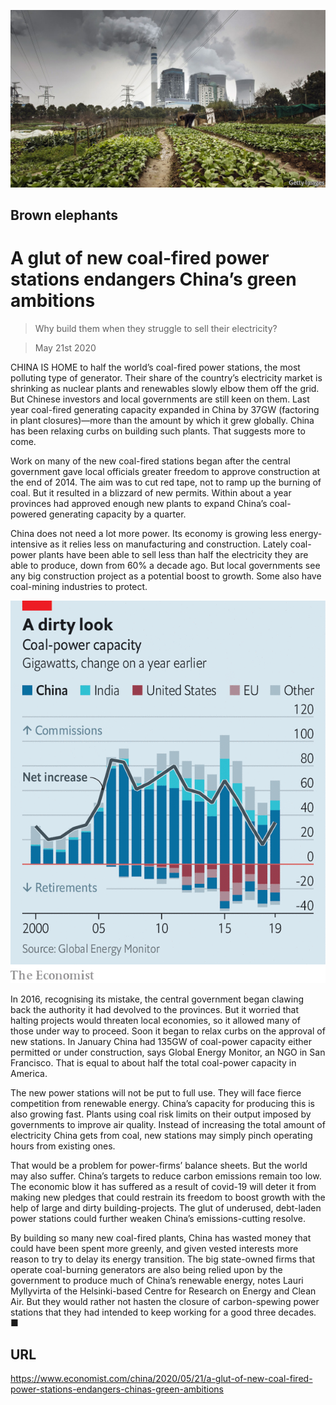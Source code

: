 ![](./images/20200523_CNP002.jpg)

## Brown elephants

# A glut of new coal-fired power stations endangers China’s green ambitions

> Why build them when they struggle to sell their electricity?

> May 21st 2020

CHINA IS HOME to half the world’s coal-fired power stations, the most polluting type of generator. Their share of the country’s electricity market is shrinking as nuclear plants and renewables slowly elbow them off the grid. But Chinese investors and local governments are still keen on them. Last year coal-fired generating capacity expanded in China by 37GW (factoring in plant closures)—more than the amount by which it grew globally. China has been relaxing curbs on building such plants. That suggests more to come.

Work on many of the new coal-fired stations began after the central government gave local officials greater freedom to approve construction at the end of 2014. The aim was to cut red tape, not to ramp up the burning of coal. But it resulted in a blizzard of new permits. Within about a year provinces had approved enough new plants to expand China’s coal-powered generating capacity by a quarter.

China does not need a lot more power. Its economy is growing less energy-intensive as it relies less on manufacturing and construction. Lately coal-power plants have been able to sell less than half the electricity they are able to produce, down from 60% a decade ago. But local governments see any big construction project as a potential boost to growth. Some also have coal-mining industries to protect.



![](./images/20200523_CNC647.png)

 In 2016, recognising its mistake, the central government began clawing back the authority it had devolved to the provinces. But it worried that halting projects would threaten local economies, so it allowed many of those under way to proceed. Soon it began to relax curbs on the approval of new stations. In January China had 135GW of coal-power capacity either permitted or under construction, says Global Energy Monitor, an NGO in San Francisco. That is equal to about half the total coal-power capacity in America.

The new power stations will not be put to full use. They will face fierce competition from renewable energy. China’s capacity for producing this is also growing fast. Plants using coal risk limits on their output imposed by governments to improve air quality. Instead of increasing the total amount of electricity China gets from coal, new stations may simply pinch operating hours from existing ones.

That would be a problem for power-firms’ balance sheets. But the world may also suffer. China’s targets to reduce carbon emissions remain too low. The economic blow it has suffered as a result of covid-19 will deter it from making new pledges that could restrain its freedom to boost growth with the help of large and dirty building-projects. The glut of underused, debt-laden power stations could further weaken China’s emissions-cutting resolve.

By building so many new coal-fired plants, China has wasted money that could have been spent more greenly, and given vested interests more reason to try to delay its energy transition. The big state-owned firms that operate coal-burning generators are also being relied upon by the government to produce much of China’s renewable energy, notes Lauri Myllyvirta of the Helsinki-based Centre for Research on Energy and Clean Air. But they would rather not hasten the closure of carbon-spewing power stations that they had intended to keep working for a good three decades. ■

## URL

https://www.economist.com/china/2020/05/21/a-glut-of-new-coal-fired-power-stations-endangers-chinas-green-ambitions
